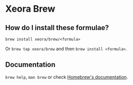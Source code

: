 # Xeora Brew

## How do I install these formulae?

`brew install xeora/brew/<formula>`

Or `brew tap xeora/brew` and then `brew install <formula>`.

## Documentation

`brew help`, `man brew` or check [Homebrew's documentation](https://docs.brew.sh).
